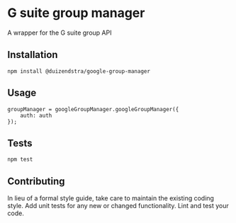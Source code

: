 G suite group manager
=========

A wrapper for the G suite group API

## Installation

  `npm install @duizendstra/google-group-manager`

## Usage

    groupManager = googleGroupManager.googleGroupManager({
        auth: auth
    });
  
  

## Tests

  `npm test`

## Contributing

In lieu of a formal style guide, take care to maintain the existing coding style. Add unit tests for any new or changed functionality. Lint and test your code.

